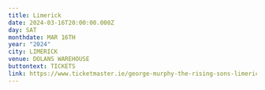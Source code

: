 ```yaml
---
title: Limerick
date: 2024-03-16T20:00:00.000Z
day: SAT
monthdate: MAR 16TH
year: "2024"
city: LIMERICK
venue: DOLANS WAREHOUSE
buttontext: TICKETS
link: https://www.ticketmaster.ie/george-murphy-the-rising-sons-limerick-city-16-03-2024/event/18005F3B7DB51D6D
---
```

